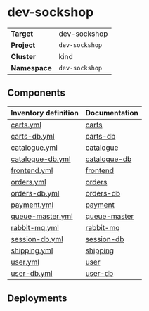 # dev-sockshop

|||
| --- | --- |
| **Target** | dev-sockshop |
| **Project**     | `dev-sockshop`|
| **Cluster**     |  kind  |
| **Namespace**   | `dev-sockshop` |

## Components
| Inventory definition | Documentation |
| --- | --- |
|[carts.yml](../../inventory/classes/components/carts.yml)| [carts](carts-readme.md)|
|[carts-db.yml](../../inventory/classes/components/carts-db.yml)| [carts-db](carts-db-readme.md)|
|[catalogue.yml](../../inventory/classes/components/catalogue.yml)| [catalogue](catalogue-readme.md)|
|[catalogue-db.yml](../../inventory/classes/components/catalogue-db.yml)| [catalogue-db](catalogue-db-readme.md)|
|[frontend.yml](../../inventory/classes/components/frontend.yml)| [frontend](frontend-readme.md)|
|[orders.yml](../../inventory/classes/components/orders.yml)| [orders](orders-readme.md)|
|[orders-db.yml](../../inventory/classes/components/orders-db.yml)| [orders-db](orders-db-readme.md)|
|[payment.yml](../../inventory/classes/components/payment.yml)| [payment](payment-readme.md)|
|[queue-master.yml](../../inventory/classes/components/queue-master.yml)| [queue-master](queue-master-readme.md)|
|[rabbit-mq.yml](../../inventory/classes/components/rabbit-mq.yml)| [rabbit-mq](rabbit-mq-readme.md)|
|[session-db.yml](../../inventory/classes/components/session-db.yml)| [session-db](session-db-readme.md)|
|[shipping.yml](../../inventory/classes/components/shipping.yml)| [shipping](shipping-readme.md)|
|[user.yml](../../inventory/classes/components/user.yml)| [user](user-readme.md)|
|[user-db.yml](../../inventory/classes/components/user-db.yml)| [user-db](user-db-readme.md)|

## Deployments
